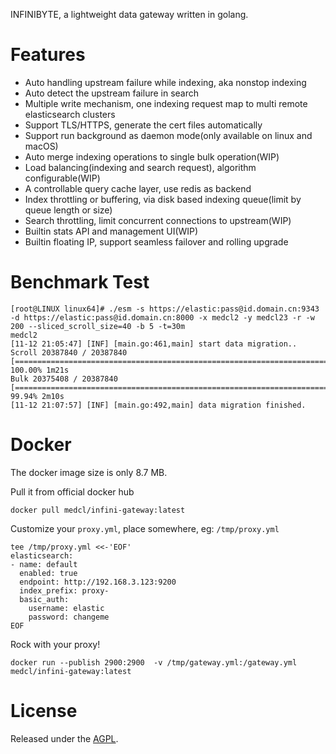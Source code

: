 
INFINIBYTE, a lightweight data gateway written in golang.

# Features
- Auto handling upstream failure while indexing, aka nonstop indexing
- Auto detect the upstream failure in search
- Multiple write mechanism, one indexing request map to multi remote elasticsearch clusters
- Support TLS/HTTPS, generate the cert files automatically
- Support run background as daemon mode(only available on linux and macOS)
- Auto merge indexing operations to single bulk operation(WIP)
- Load balancing(indexing and search request), algorithm configurable(WIP)
- A controllable query cache layer, use redis as backend
- Index throttling or buffering, via disk based indexing queue(limit by queue length or size)
- Search throttling, limit concurrent connections to upstream(WIP)
- Builtin stats API and management UI(WIP)
- Builtin floating IP, support seamless failover and rolling upgrade


# Benchmark Test

```
[root@LINUX linux64]# ./esm -s https://elastic:pass@id.domain.cn:9343 -d https://elastic:pass@id.domain.cn:8000 -x medcl2 -y medcl23 -r -w 200 --sliced_scroll_size=40 -b 5 -t=30m
medcl2
[11-12 21:05:47] [INF] [main.go:461,main] start data migration..
Scroll 20387840 / 20387840 [===================================================================================] 100.00% 1m21s
Bulk 20375408 / 20387840 [=====================================================================================]  99.94% 2m10s
[11-12 21:07:57] [INF] [main.go:492,main] data migration finished.
```


# Docker

The docker image size is only 8.7 MB.

Pull it from official docker hub
```
docker pull medcl/infini-gateway:latest
```

Customize your `proxy.yml`, place somewhere, eg: `/tmp/proxy.yml`
```
tee /tmp/proxy.yml <<-'EOF'
elasticsearch:
- name: default
  enabled: true
  endpoint: http://192.168.3.123:9200
  index_prefix: proxy-
  basic_auth:
    username: elastic
    password: changeme
EOF
```

Rock with your proxy!
```
docker run --publish 2900:2900  -v /tmp/gateway.yml:/gateway.yml medcl/infini-gateway:latest
```

License
=======
Released under the [AGPL](https://infini.sh/LICENSE).
